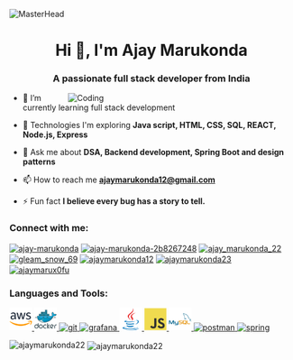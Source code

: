 ![MasterHead](https://user-images.githubusercontent.com/99876749/204871672-98eeac12-1d33-4f4a-9aa3-c0d820b6d942.gif)
<h1 align="center">Hi 👋, I'm Ajay Marukonda</h1>
<h3 align="center">A passionate full stack developer from India</h3>
<img align="right" alt="Coding" width="400" src= "https://media.licdn.com/dms/image/D4D12AQEDqzq9LkGBBw/article-cover_image-shrink_600_2000/0/1663786260509?e=2147483647&v=beta&t=DYB6FnITNxuARcfpfcdvmdqdGx3nXJjBe7hEXOfLQXE"/>

- 🔭 I’m currently learning full stack development

- 🌱 Technologies I'm exploring **Java script, HTML, CSS, SQL, REACT, Node.js, Express**

- 💬 Ask me about **DSA, Backend development, Spring Boot and design patterns**

- 📫 How to reach me **ajaymarukonda12@gmail.com**

- ⚡ Fun fact **I believe every bug has a story to tell.**

<h3 align="left">Connect with me:</h3>
<p align="left">
<a href="https://codepen.io/ajay-marukonda" target="blank"><img align="center" src="https://raw.githubusercontent.com/rahuldkjain/github-profile-readme-generator/master/src/images/icons/Social/codepen.svg" alt="ajay-marukonda" height="30" width="40" /></a>
<a href="https://linkedin.com/in/ajay-marukonda-2b8267248" target="blank"><img align="center" src="https://raw.githubusercontent.com/rahuldkjain/github-profile-readme-generator/master/src/images/icons/Social/linked-in-alt.svg" alt="ajay-marukonda-2b8267248" height="30" width="40" /></a>
<a href="https://instagram.com/ajay_marukonda_22" target="blank"><img align="center" src="https://raw.githubusercontent.com/rahuldkjain/github-profile-readme-generator/master/src/images/icons/Social/instagram.svg" alt="ajay_marukonda_22" height="30" width="40" /></a>
<a href="https://www.codechef.com/users/gleam_snow_69" target="blank"><img align="center" src="https://cdn.jsdelivr.net/npm/simple-icons@3.1.0/icons/codechef.svg" alt="gleam_snow_69" height="30" width="40" /></a>
<a href="https://www.hackerrank.com/ajaymarukonda12" target="blank"><img align="center" src="https://raw.githubusercontent.com/rahuldkjain/github-profile-readme-generator/master/src/images/icons/Social/hackerrank.svg" alt="ajaymarukonda12" height="30" width="40" /></a>
<a href="https://www.leetcode.com/ajaymarukonda23" target="blank"><img align="center" src="https://raw.githubusercontent.com/rahuldkjain/github-profile-readme-generator/master/src/images/icons/Social/leet-code.svg" alt="ajaymarukonda23" height="30" width="40" /></a>
<a href="https://auth.geeksforgeeks.org/user/ajaymarux0fu" target="blank"><img align="center" src="https://raw.githubusercontent.com/rahuldkjain/github-profile-readme-generator/master/src/images/icons/Social/geeks-for-geeks.svg" alt="ajaymarux0fu" height="30" width="40" /></a>
</p>

<h3 align="left">Languages and Tools:</h3>
<p align="left"> <a href="https://aws.amazon.com" target="_blank" rel="noreferrer"> <img src="https://raw.githubusercontent.com/devicons/devicon/master/icons/amazonwebservices/amazonwebservices-original-wordmark.svg" alt="aws" width="40" height="40"/> </a> <a href="https://www.docker.com/" target="_blank" rel="noreferrer"> <img src="https://raw.githubusercontent.com/devicons/devicon/master/icons/docker/docker-original-wordmark.svg" alt="docker" width="40" height="40"/> </a> <a href="https://git-scm.com/" target="_blank" rel="noreferrer"> <img src="https://www.vectorlogo.zone/logos/git-scm/git-scm-icon.svg" alt="git" width="40" height="40"/> </a> <a href="https://grafana.com" target="_blank" rel="noreferrer"> <img src="https://www.vectorlogo.zone/logos/grafana/grafana-icon.svg" alt="grafana" width="40" height="40"/> </a> <a href="https://www.java.com" target="_blank" rel="noreferrer"> <img src="https://raw.githubusercontent.com/devicons/devicon/master/icons/java/java-original.svg" alt="java" width="40" height="40"/> </a> <a href="https://developer.mozilla.org/en-US/docs/Web/JavaScript" target="_blank" rel="noreferrer"> <img src="https://raw.githubusercontent.com/devicons/devicon/master/icons/javascript/javascript-original.svg" alt="javascript" width="40" height="40"/> </a> <a href="https://www.mysql.com/" target="_blank" rel="noreferrer"> <img src="https://raw.githubusercontent.com/devicons/devicon/master/icons/mysql/mysql-original-wordmark.svg" alt="mysql" width="40" height="40"/> </a> <a href="https://postman.com" target="_blank" rel="noreferrer"> <img src="https://www.vectorlogo.zone/logos/getpostman/getpostman-icon.svg" alt="postman" width="40" height="40"/> </a> <a href="https://spring.io/" target="_blank" rel="noreferrer"> <img src="https://www.vectorlogo.zone/logos/springio/springio-icon.svg" alt="spring" width="40" height="40"/> </a> </p>

<p><img align="left" src="https://github-readme-stats.vercel.app/api/top-langs?username=ajaymarukonda22&show_icons=true&locale=en&layout=compact" alt="ajaymarukonda22" /></p>

<p>&nbsp;<img align="center" src="https://github-readme-stats.vercel.app/api?username=ajaymarukonda22&show_icons=true&locale=en" alt="ajaymarukonda22" /></p>

